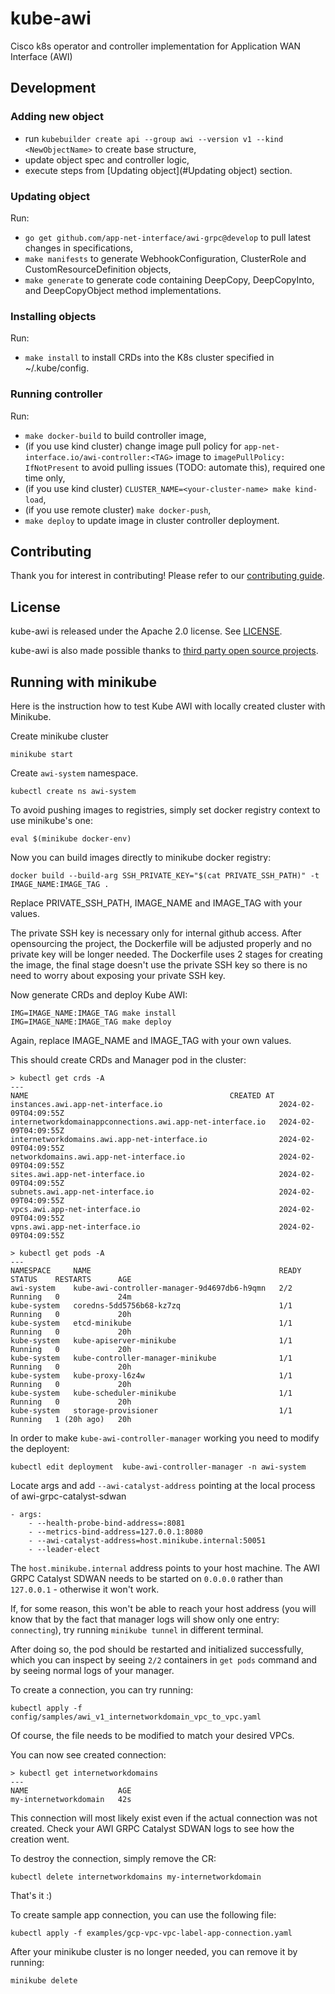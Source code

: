 # kube-awi
Cisco k8s operator and controller implementation for Application WAN Interface (AWI)

## Development

### Adding new object
- run `kubebuilder create api --group awi --version v1 --kind <NewObjectName>` to create base structure,
- update object spec and controller logic,
- execute steps from [Updating object](#Updating object) section.

### Updating object
Run:
- `go get github.com/app-net-interface/awi-grpc@develop` to pull latest changes in specifications,
- `make manifests` to generate WebhookConfiguration, ClusterRole and CustomResourceDefinition objects,
- `make generate` to generate code containing DeepCopy, DeepCopyInto, and DeepCopyObject method implementations.

### Installing objects
Run:
- `make install` to install CRDs into the K8s cluster specified in ~/.kube/config.

### Running controller
Run:
- `make docker-build` to build controller image,
- (if you use kind cluster) change image pull policy for `app-net-interface.io/awi-controller:<TAG>` image to
`imagePullPolicy: IfNotPresent` to avoid pulling issues (TODO: automate this), required one time only,
- (if you use kind cluster) `CLUSTER_NAME=<your-cluster-name> make kind-load`,
- (if you use remote cluster) `make docker-push`,
- `make deploy` to update image in cluster controller deployment.

## Contributing

Thank you for interest in contributing! Please refer to our
[contributing guide](CONTRIBUTING.md).

## License

kube-awi is released under the Apache 2.0 license. See
[LICENSE](./LICENSE).

kube-awi is also made possible thanks to
[third party open source projects](NOTICE).

## Running with minikube

Here is the instruction how to test Kube AWI with locally created
cluster with Minikube.

Create minikube cluster
```
minikube start
```

Create `awi-system` namespace.
```
kubectl create ns awi-system
```

To avoid pushing images to registries, simply set docker registry
context to use minikube's one:
```
eval $(minikube docker-env)
```

Now you can build images directly to minikube docker registry:
```
docker build --build-arg SSH_PRIVATE_KEY="$(cat PRIVATE_SSH_PATH)" -t IMAGE_NAME:IMAGE_TAG .
```

Replace PRIVATE_SSH_PATH, IMAGE_NAME and IMAGE_TAG with your values.

The private SSH key is necessary only for internal github access.
After opensourcing the project, the Dockerfile will be adjusted properly
and no private key will be longer needed.
The Dockerfile uses 2 stages for creating the image, the final stage
doesn't use the private SSH key so there is no need to worry about
exposing your private SSH key.

Now generate CRDs and deploy Kube AWI:
```
IMG=IMAGE_NAME:IMAGE_TAG make install
IMG=IMAGE_NAME:IMAGE_TAG make deploy
```

Again, replace IMAGE_NAME and IMAGE_TAG with your own values.

This should create CRDs and Manager pod in the cluster:

```
> kubectl get crds -A
---
NAME                                             CREATED AT
instances.awi.app-net-interface.io                          2024-02-09T04:09:55Z
internetworkdomainappconnections.awi.app-net-interface.io   2024-02-09T04:09:55Z
internetworkdomains.awi.app-net-interface.io                2024-02-09T04:09:55Z
networkdomains.awi.app-net-interface.io                     2024-02-09T04:09:55Z
sites.awi.app-net-interface.io                              2024-02-09T04:09:55Z
subnets.awi.app-net-interface.io                            2024-02-09T04:09:55Z
vpcs.awi.app-net-interface.io                               2024-02-09T04:09:55Z
vpns.awi.app-net-interface.io                               2024-02-09T04:09:55Z
```

```
> kubectl get pods -A
---
NAMESPACE     NAME                                          READY   STATUS    RESTARTS      AGE
awi-system    kube-awi-controller-manager-9d4697db6-h9qmn   2/2     Running   0             24m
kube-system   coredns-5dd5756b68-kz7zq                      1/1     Running   0             20h
kube-system   etcd-minikube                                 1/1     Running   0             20h
kube-system   kube-apiserver-minikube                       1/1     Running   0             20h
kube-system   kube-controller-manager-minikube              1/1     Running   0             20h
kube-system   kube-proxy-l6z4w                              1/1     Running   0             20h
kube-system   kube-scheduler-minikube                       1/1     Running   0             20h
kube-system   storage-provisioner                           1/1     Running   1 (20h ago)   20h
```

In order to make `kube-awi-controller-manager` working you need to modify the deployent:

```
kubectl edit deployment  kube-awi-controller-manager -n awi-system
```

Locate args and add `--awi-catalyst-address` pointing at the local process
of awi-grpc-catalyst-sdwan

```
- args:
    - --health-probe-bind-address=:8081
    - --metrics-bind-address=127.0.0.1:8080
    - --awi-catalyst-address=host.minikube.internal:50051
    - --leader-elect
```

The `host.minikube.internal` address points to your host machine.
The AWI GRPC Catalyst SDWAN needs to be started on `0.0.0.0` rather
than `127.0.0.1` - otherwise it won't work.

If, for some reason, this won't be able to reach your host address
(you will know that by the fact that manager logs will show only one
entry: `connecting`), try running `minikube tunnel` in different
terminal.

After doing so, the pod should be restarted and initialized successfully,
which you can inspect by seeing `2/2` containers in `get pods` command and
by seeing normal logs of your manager.

To create a connection, you can try running:

```
kubectl apply -f config/samples/awi_v1_internetworkdomain_vpc_to_vpc.yaml
```

Of course, the file needs to be modified to match your desired VPCs.

You can now see created connection:
```
> kubectl get internetworkdomains
---
NAME                    AGE
my-internetworkdomain   42s
```

This connection will most likely exist even if the actual connection was not created.
Check your AWI GRPC Catalyst SDWAN logs to see how the creation went.

To destroy the connection, simply remove the CR:
```
kubectl delete internetworkdomains my-internetworkdomain
```

That's it :)

To create sample app connection, you can use the following file:
```
kubectl apply -f examples/gcp-vpc-vpc-label-app-connection.yaml
```

After your minikube cluster is no longer needed, you can remove it by running:
```
minikube delete
```
